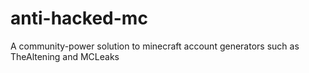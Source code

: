 # anti-hacked-mc
A community-power solution to minecraft account generators such as TheAltening and MCLeaks
